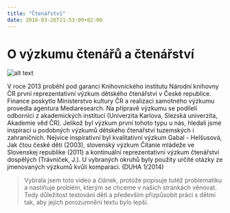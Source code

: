 ```yaml
---
title: "Čtenářství"
date: 2018-03-26T21:53:09+02:00
---
```


# O výzkumu čtenářů a čtenářství

![alt text](PIRLS.jpg "PIRLS")



V roce 2013 proběhl pod garancí Knihovnického institutu Národní knihovny ČR první reprezentativní výzkum dětského čtenářství v České republice. Finance poskytlo Ministerstvo kultury ČR a realizaci samotného výzkumu provedla agentura Mediaresearch. Na přípravě výzkumu se podíleli odborníci z akademických institucí (Univerzita Karlova, Slezská univerzita, Akademie věd ČR). Jelikož byl výzkum první tohoto typu u nás, hledali jsme inspiraci u podobných výzkumů dětského čtenářství tuzemských i zahraničních. Nejvíce inspirativní byl kvalitativní výzkum Gabal - Helšusová, Jak čtou české děti (2003), slovenský výzkum Čítanie mládeže ve Slovenskej republike (2011) a kontinuální reprezentativní výzkum čtenářství dospělých (Trávníček, J.). U vybraných okruhů byly použity určité otázky ze jmenovaných výzkumů kvůli komparaci. (DUHA 1/2014)

> Vybrala jsem toto video a článek, protože popisuje tutéž problematiku a nastiňuje problém, kterým se chceme v našich stránkách věnovat. Tedy důležitost testování dětí a především přizpůsobit práci s dětmi tak, aby jejich porozumnění textu bylo lepší. 